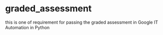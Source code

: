 # graded_assessment
this is one of requirement for passing the graded assessment in Google IT Automation in Python
